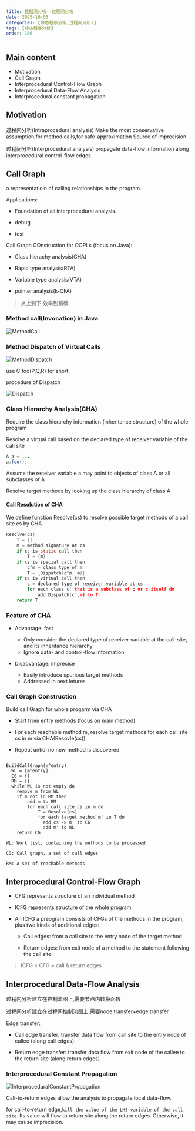 ```yaml
---
title: 数据流分析--过程间分析
date: 2025-10-05
categories: [静态程序分析,过程间分析i]
tags: [静态程序分析]
order: 106
---
```


## Main content

- Motivation
- Call Graph
- Interprocedural Control-Flow Graph
- Interprocedural Data-Flow Analysis
- Interprocedural constant propagation

## Motivation

过程内分析(Intraprocedural analysis) Make the most conservative assumption for method calls,for safe-approximation Source of imprecision.

过程间分析(Interprocedural analysis) propagate data-flow information along interprocedural control-flow edges.

## Call Graph

a representatioin of calling relationships in the program.

Applications:

- Foundation of all interprocedural analysis.

- debug

- test

Call Graph COnstruction for OOPLs (focus on Java):

- Class hierachy analysis(CHA)

- Rapid type analysis(RTA)

- Variable type analysis(VTA)

- pointer analysis(k-CFA)

> 从上到下:效率到精确

### Method call(Invocation) in Java

![MethodCall](../assets/img/静态程序分析/MethodCall.png)

### Method Dispatch of Virtual Calls

![MethodDispatch](../assets/img/静态程序分析/MethodDispatch.png)

use C.foo(P,Q,R) for short.

procedure of Dispatch

![Dispatch](../assets/img/静态程序分析/Dispatch.png)

### Class Hierarchy Analysis(CHA)

Require the class hierarchy information (inheritance structure) 
of the whole program

Resolve a virtual call based on the declared type of receiver variable of the call site

```java
A a = ...
a.foo();
```

Assume the receiver variable a may point to objects of class A
or all subclasses of A

Resolve target methods by looking up the class hierarchy of class A

#### Call Resolution of CHA

We define function Resolve(cs) to resolve possible target methods of a call site cs by CHA

```c
Resolve(cs)
    T = {}
    m = method signature at cs
    if cs is static call then
        T = {m}
    if cs is special call then
        c^m = class type of m
        T = {Dispatch(c^m, m)}
    if cs is virtual call then
        c = declared type of receiver variable at cs
        for each class c' that is a subclass of c or c itself do
            add Dispatch(c',m) to T
    return T
```

### Feature of CHA

- Advantage: fast
  - Only consider the declared type of receiver variable at the call-site, and its inheritance hierarchy
  - Ignore data- and control-flow information

- Disadvantage: imprecise
  - Easily introduce spurious target methods
  - Addressed in next letures

### Call Graph Construction

Build call Graph for whole progarm via CHA

- Start from entry methods (focus on main method)

- For each reachable method m, resolve target methods for each call site cs in m via CHA(Resovle(cs))

- Repeat untiol no new method is discovered

```Algorithm

BuildCallGraph(m^entry)
  WL = [m^entry]
  CG = {}
  RM = {}
  while WL is not empty do
    remove m from WL
    if m not in RM then
        add m to RM
        for each call site cs in m do
            T = Resolve(cs) 
            for each target method m' in T do
              add cs -> m' to CG
              add m' to WL
    return CG

WL: Work list, containing the methods to be processed

CG: Call graph, a set of call edges

RM: A set of reachable methods
```

## Interprocedural Control-Flow Graph

- CFG represents structure of an individual method

- ICFG represents structure of the whole program

- An ICFG a preogram consists of CFGs of the methods in the program, plus two kinds of additional edges:

  - Call edges: from a call site to the entry node of the target method

  - Return edges: from exit node of a method to the statement following the call site

> ICFG = CFG + call & return edges

## Interprocedural Data-Flow Analysis

过程内分析建立在控制流图上,需要节点内转换函数

过程间分析建立在过程间控制流图上,需要node transfer+edge transfer

Edge transfer:

- Call edge transfer: transfer data flow from call site to the entry node of callee (along call edges)

- Return edge transfer: transfer data flow from exit node of the callee to the return site (along return edges)

### Interprocedural Constant Propagation

![InterproceduralConstantPropagation](../assets/img/静态程序分析/InterproceduralConstantPropagation.png)

Call-to-return edges allow the analysis to propagate local data-flow.

for call-to-return edge,`kill the value of the LHS variable of the call site`. Its value will flow to return site along the return edges. Otherwise, it may cause imprecision.

